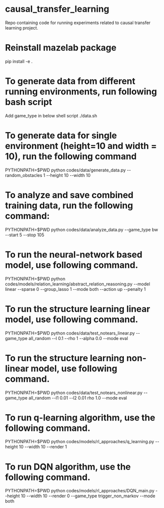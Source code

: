 
# causal_transfer_learning
Repo containing code for running experiments related to causal transfer learning project.

# Reinstall mazelab package

pip install -e .

# To generate data from different running environments, run following bash script

Add game_type in below shell script
./data.sh

# To generate data for single environment (height=10 and width = 10), run the following command
PYTHONPATH=$PWD python codes/data/generate_data.py --random_obstacles 1 --height 10 --width 10

# To analyze and save combined training data, run the following command:
PYTHONPATH=$PWD python codes/data/analyze_data.py --game_type bw --start 5 --stop 105

# To run the neural-network based model, use following command.
PYTHONPATH=$PWD python codes/models/relation_learning/abstract_relation_reasoning.py --model linear --sparse 0 --group_lasso 1 --mode both --action up --penalty 1


# To run the structure learning linear model, use following command.
PYTHONPATH=$PWD python codes/data/test_notears_linear.py --game_type all_random --l 0.1 --rho 1 --alpha 0.0 --mode eval

# To run the structure learning non-linear model, use following command.
PYTHONPATH=$PWD python codes/data/test_notears_nonlinear.py --game_type all_random --l1 0.01 --l2 0.01 rho 1.0 --mode eval

# To run q-learning algorithm, use the following command.
PYTHONPATH=$PWD python codes/models/rl_approaches/q_learning.py --height 10 --width 10 --render 1

# To run DQN algorithm, use the following command.
PYTHONPATH=$PWD python codes/models/rl_approaches/DQN_main.py --height 10 --width 10 --render 0 --game_type trigger_non_markov --mode both
